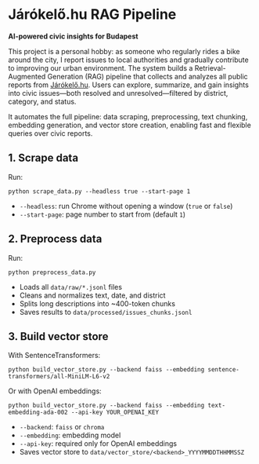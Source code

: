 # Járókelő.hu RAG Pipeline

**AI-powered civic insights for Budapest**  

This project is a personal hobby: as someone who regularly rides a bike around the city, I report issues to local authorities and gradually contribute to improving our urban environment. The system builds a Retrieval-Augmented Generation (RAG) pipeline that collects and analyzes all public reports from [Járókelő.hu](https://jarokelo.hu). Users can explore, summarize, and gain insights into civic issues—both resolved and unresolved—filtered by district, category, and status.  

It automates the full pipeline: data scraping, preprocessing, text chunking, embedding generation, and vector store creation, enabling fast and flexible queries over civic reports.

## 1. Scrape data

Run:

    python scrape_data.py --headless true --start-page 1

- `--headless`: run Chrome without opening a window (`true` or `false`)  
- `--start-page`: page number to start from (default `1`)  

## 2. Preprocess data

Run:

    python preprocess_data.py

- Loads all `data/raw/*.jsonl` files  
- Cleans and normalizes text, date, and district  
- Splits long descriptions into ~400-token chunks  
- Saves results to `data/processed/issues_chunks.jsonl`  

## 3. Build vector store

With SentenceTransformers:

    python build_vector_store.py --backend faiss --embedding sentence-transformers/all-MiniLM-L6-v2

Or with OpenAI embeddings:

    python build_vector_store.py --backend faiss --embedding text-embedding-ada-002 --api-key YOUR_OPENAI_KEY

- `--backend`: `faiss` or `chroma`  
- `--embedding`: embedding model  
- `--api-key`: required only for OpenAI embeddings  
- Saves vector store to `data/vector_store/<backend>_YYYYMMDDTHHMMSSZ`
